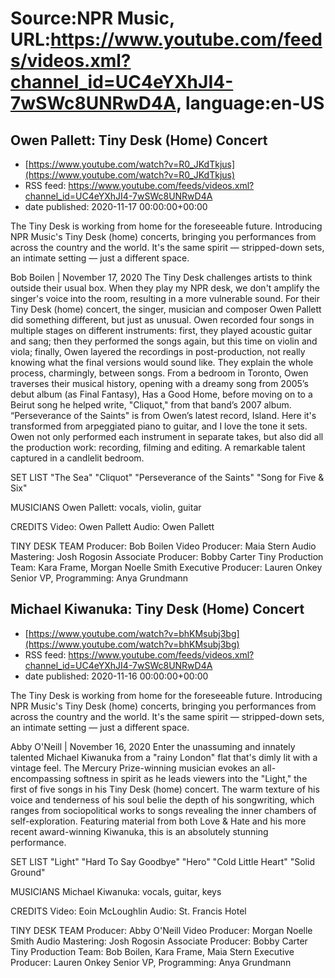 # Source:NPR Music, URL:https://www.youtube.com/feeds/videos.xml?channel_id=UC4eYXhJI4-7wSWc8UNRwD4A, language:en-US

## Owen Pallett: Tiny Desk (Home) Concert
 - [https://www.youtube.com/watch?v=R0_JKdTkjus](https://www.youtube.com/watch?v=R0_JKdTkjus)
 - RSS feed: https://www.youtube.com/feeds/videos.xml?channel_id=UC4eYXhJI4-7wSWc8UNRwD4A
 - date published: 2020-11-17 00:00:00+00:00

The Tiny Desk is working from home for the foreseeable future. Introducing NPR Music's Tiny Desk (home) concerts, bringing you performances from across the country and the world. It's the same spirit — stripped-down sets, an intimate setting — just a different space.

Bob Boilen | November 17, 2020
The Tiny Desk challenges artists to think outside their usual box. When they play my NPR desk, we don't amplify the singer's voice into the room, resulting in a more vulnerable sound. For their Tiny Desk (home) concert, the singer, musician and composer Owen Pallett did something different, but just as unusual. Owen recorded four songs in multiple stages on different instruments: first, they played acoustic guitar and sang; then they performed the songs again, but this time on violin and viola; finally, Owen layered the recordings in post-production, not really knowing what the final versions would sound like. They explain the whole process, charmingly, between songs. 
From a bedroom in Toronto, Owen traverses their musical history, opening with a dreamy song from 2005’s debut album (as Final Fantasy), Has a Good Home, before moving on to a Beirut song he helped write, "Cliquot," from that band’s 2007 album. “Perseverance of the Saints" is from Owen’s latest record, Island. Here it's transformed from arpeggiated piano to guitar, and I love the tone it sets. 
Owen not only performed each instrument in separate takes, but also did all the production work: recording, filming and editing.  A remarkable talent captured in a candlelit bedroom.

SET LIST
"The Sea"
"Cliquot"
"Perseverance of the Saints"
"Song for Five & Six"

MUSICIANS
Owen Pallett: vocals, violin, guitar

CREDITS
Video: Owen Pallett
Audio: Owen Pallett

TINY DESK TEAM
Producer: Bob Boilen
Video Producer: Maia Stern
Audio Mastering: Josh Rogosin
Associate Producer: Bobby Carter
Tiny Production Team: Kara Frame, Morgan Noelle Smith
Executive Producer: Lauren Onkey
Senior VP, Programming: Anya Grundmann

## Michael Kiwanuka: Tiny Desk (Home) Concert
 - [https://www.youtube.com/watch?v=bhKMsubj3bg](https://www.youtube.com/watch?v=bhKMsubj3bg)
 - RSS feed: https://www.youtube.com/feeds/videos.xml?channel_id=UC4eYXhJI4-7wSWc8UNRwD4A
 - date published: 2020-11-16 00:00:00+00:00

The Tiny Desk is working from home for the foreseeable future. Introducing NPR Music's Tiny Desk (home) concerts, bringing you performances from across the country and the world. It's the same spirit — stripped-down sets, an intimate setting — just a different space.

Abby O'Neill | November 16, 2020
Enter the unassuming and innately talented Michael Kiwanuka from a "rainy London" flat that's dimly lit with a vintage feel. The Mercury Prize-winning musician evokes an all-encompassing softness in spirit as he leads viewers into the "Light," the first of five songs in his Tiny Desk (home) concert. The warm texture of his voice and tenderness of his soul belie the depth of his songwriting, which ranges from sociopolitical works to songs revealing the inner chambers of self-exploration. Featuring material from both Love & Hate and his more recent award-winning Kiwanuka, this is an absolutely stunning performance.

SET LIST
"Light"
"Hard To Say Goodbye"
"Hero"
"Cold Little Heart"
"Solid Ground"

MUSICIANS
Michael Kiwanuka: vocals, guitar, keys

CREDITS
Video: Eoin McLoughlin
Audio: St. Francis Hotel

TINY DESK TEAM
Producer: Abby O'Neill
Video Producer: Morgan Noelle Smith
Audio Mastering: Josh Rogosin
Associate Producer: Bobby Carter
Tiny Production Team: Bob Boilen, Kara Frame, Maia Stern
Executive Producer: Lauren Onkey
Senior VP, Programming: Anya Grundmann

